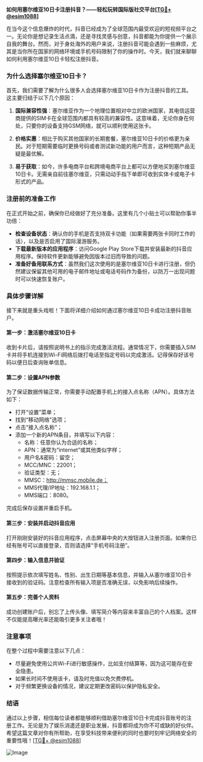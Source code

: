 **如何用塞尔维亚10日卡注册抖音？——轻松玩转国际版社交平台[[TG💪+ @esim1088](https://t.me/s/esim1088)]**

在当今这个信息爆炸的时代，抖音已经成为了全球范围内最受欢迎的短视频平台之一。无论你是想记录生活点滴，还是寻找灵感与创意，抖音都能为你提供一个展示自我的舞台。然而，对于身处海外的用户来说，注册抖音可能会遇到一些麻烦，尤其是当你所在国家的网络环境或手机号码限制了你的操作时。今天，我们就来聊聊如何利用塞尔维亚10日卡轻松注册抖音。

### 为什么选择塞尔维亚10日卡？

首先，我们需要了解为什么很多人会选择塞尔维亚10日卡作为注册抖音的工具。这主要归结于以下几个原因：

1. **国际兼容性强**：塞尔维亚作为一个地理位置相对中立的欧洲国家，其电信运营商提供的SIM卡在全球范围内都具有较高的兼容性。这意味着，无论你身在何处，只要你的设备支持GSM网络，就可以顺利使用这张卡。

2. **价格实惠**：相比于购买其他国家的长期套餐，塞尔维亚10日卡的价格更为亲民。对于短期需要临时更换号码或者测试新功能的用户而言，这种短期产品无疑是最优解。

3. **易于获取**：如今，许多电商平台和跨境电商平台上都可以方便地买到塞尔维亚10日卡。无需亲自前往塞尔维亚，只需动动手指下单即可收到实体卡或电子卡形式的产品。

### 注册前的准备工作

在正式开始之前，确保你已经做好了充分准备。这里有几个小贴士可以帮助你事半功倍：

- **检查设备状态**：确认你的手机是否支持双卡功能（如果需要两张卡同时工作的话），以及是否启用了国际漫游服务。
- **下载最新版本的应用程序**：访问Google Play Store下载并安装最新的抖音应用程序。保持软件更新能够避免因版本过旧而导致的问题。
- **准备好备用联系方式**：虽然我们这次使用的是塞尔维亚10日卡进行注册，但仍然建议保留其他可用的电子邮件地址或电话号码作为备份，以防万一出现问题时可以快速恢复账户。

### 具体步骤详解

接下来就是重头戏啦！下面将详细介绍如何通过塞尔维亚10日卡成功注册抖音账户。

#### 第一步：激活塞尔维亚10日卡
收到卡片后，请按照说明书上的指示完成激活流程。通常情况下，你需要插入SIM卡并将手机连接到Wi-Fi网络后拨打电话至指定号码以完成激活。记得保存好该号码以便日后查询账单信息。

#### 第二步：设置APN参数
为了保证数据传输正常，你需要手动配置手机上的接入点名称（APN）。具体方法如下：
- 打开“设置”菜单；
- 找到“移动网络”选项；
- 点击“接入点名称”；
- 添加一个新的APN条目，并填写以下内容：
  - 名称：任意你认为合适的名称；
  - APN：通常为“internet”或其他类似字样；
  - 用户名&密码：留空；
  - MCC/MNC：22001；
  - 验证类型：无；
  - MMSC：http://mmsc.mobile.de；
  - MMS代理/IP地址：192.168.1.1；
  - MMS端口：8080。

完成后保存设置并重启手机。

#### 第三步：安装并启动抖音应用
打开刚刚安装好的抖音应用程序，点击屏幕中央的大按钮进入注册页面。如果你已经有账号可以直接登录，否则请选择“手机号码注册”。

#### 第四步：输入信息并验证
按照提示依次填写姓名、性别、出生日期等基本信息，并输入从塞尔维亚10日卡接收到的验证码。注意检查所有输入项是否准确无误，以免影响后续操作。

#### 第五步：完善个人资料
成功创建账户后，别忘了上传头像、填写简介等内容来丰富自己的个人档案。这样不仅能提高曝光率还能吸引更多关注者哦！

### 注意事项

在整个过程中需要注意以下几点：

- 尽量避免使用公共Wi-Fi进行敏感操作，比如支付结算等，因为这可能存在安全隐患。
- 如果长时间不使用该卡，请及时充值以免欠费停机。
- 对于频繁更换设备的情况，建议定期更改密码以保护隐私安全。

### 结语

通过以上步骤，相信每位读者都能够顺利借助塞尔维亚10日卡完成抖音账号的注册工作。无论是为了娱乐消遣还是职业发展，抖音都将成为你不可或缺的好伙伴。希望这篇文章对你有所帮助，在享受科技带来便利的同时也要时刻牢记网络安全的重要性哦！[[TG💪+ @esim1088](https://t.me/s/esim1088)] 

![Image](https://i.postimg.cc/4NQfJmqS/Snipaste-2025-05-13-00-14-12.png)